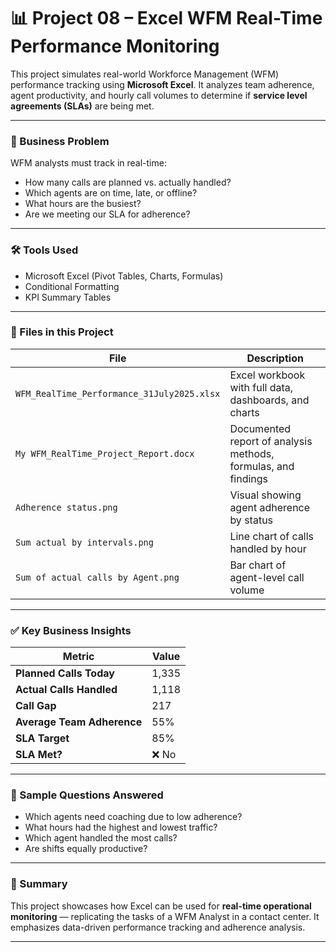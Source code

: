 # 📊 Project 08 – Excel WFM Real-Time Performance Monitoring

This project simulates real-world Workforce Management (WFM) performance tracking using **Microsoft Excel**. It analyzes team adherence, agent productivity, and hourly call volumes to determine if **service level agreements (SLAs)** are being met.

---

### 🧠 Business Problem

WFM analysts must track in real-time:
- How many calls are planned vs. actually handled?
- Which agents are on time, late, or offline?
- What hours are the busiest?
- Are we meeting our SLA for adherence?

---

### 🛠️ Tools Used
- Microsoft Excel (Pivot Tables, Charts, Formulas)
- Conditional Formatting
- KPI Summary Tables

---

### 📁 Files in this Project
| File | Description |
|------|-------------|
| `WFM_RealTime_Performance_31July2025.xlsx` | Excel workbook with full data, dashboards, and charts |
| `My WFM_RealTime_Project_Report.docx` | Documented report of analysis methods, formulas, and findings |
| `Adherence status.png` | Visual showing agent adherence by status |
| `Sum actual by intervals.png` | Line chart of calls handled by hour |
| `Sum of actual calls by Agent.png` | Bar chart of agent-level call volume |

---

### ✅ Key Business Insights

| Metric | Value |
|--------|-------|
| **Planned Calls Today** | 1,335 |
| **Actual Calls Handled** | 1,118 |
| **Call Gap** | 217 |
| **Average Team Adherence** | 55% |
| **SLA Target** | 85% |
| **SLA Met?** | ❌ No |

---

### 📌 Sample Questions Answered

- Which agents need coaching due to low adherence?
- What hours had the highest and lowest traffic?
- Which agent handled the most calls?
- Are shifts equally productive?

---

### 🧾 Summary

This project showcases how Excel can be used for **real-time operational monitoring** — replicating the tasks of a WFM Analyst in a contact center. It emphasizes data-driven performance tracking and adherence analysis.

---

